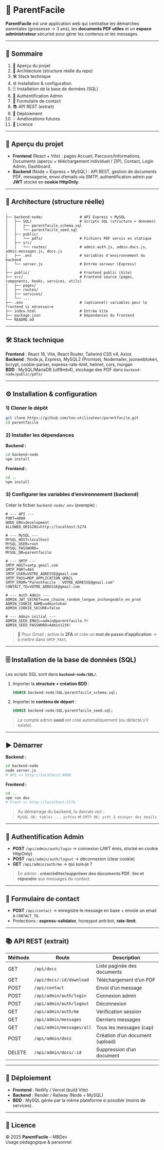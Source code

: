 # 🌿 ParentFacile

**ParentFacile** est une application web qui centralise les démarches parentales (grossesse → 3 ans), les **documents PDF utiles** et un **espace administrateur** sécurisé pour gérer les contenus et les messages.

---

## 🧭 Sommaire

1. 🚀 Aperçu du projet  
2. 🧱 Architecture (structure réelle du repo)  
3. 🛠️ Stack technique  
4. ⚙️ Installation & configuration  
5. 🗄️ Installation de la base de données (SQL)  
6. 🔐 Authentification Admin  
7. 📨 Formulaire de contact  
8. 📚 API REST (extrait)  
9. 🚢 Déploiement  
10. 💡 Améliorations futures  
11. 📜 Licence  

---

## 🚀 Aperçu du projet

- **Frontend** (React + Vite) : pages Accueil, Parcours/Informations, Documents (aperçu + téléchargement individuel / ZIP), Contact, Login Admin, Dashboard.  
- **Backend** (Node + Express + MySQL) : API REST, gestion de documents PDF, messagerie, envoi d’emails via SMTP, authentification admin par **JWT** stocké en **cookie HttpOnly**.

---

## 🧱 Architecture (structure réelle)

```
.
├── backend-node/                 # API Express + MySQL
│   ├── SQL/                      # Scripts SQL (structure + données)
│   │   ├── parentfacile_schema.sql
│   │   └── parentfacile_seed.sql
│   ├── public/
│   │   └── pdfs/                 # Fichiers PDF servis en statique
│   ├── src/
│   │   └── routes/               # admin.auth.js, admin.docs.js, admin.messages.js, docs.js
│   ├── .env                      # Variables d'environnement du backend
│   └── server.js                 # Entrée serveur (Express)
│
├── public/                       # Frontend public (Vite)
├── src/                          # Frontend source (pages, components, hooks, services, utils)
│   ├── pages/
│   ├── routes/
│   ├── services/
│   └── ...
├── .env                          # (optionnel) variables pour le frontend si nécessaire
├── index.html                    # Entrée Vite
├── package.json                  # Dépendances du frontend
└── README.md
```

---

## 🛠️ Stack technique

**Frontend** : React 18, Vite, React Router, Tailwind CSS v4, Axios  
**Backend** : Node.js, Express, MySQL2 (Promise), Nodemailer, jsonwebtoken, bcrypt, cookie-parser, express-rate-limit, helmet, cors, morgan  
**BDD** : MySQL/MariaDB (utf8mb4), stockage des PDF dans `backend-node/public/pdfs/`

---

## ⚙️ Installation & configuration

### 1) Cloner le dépôt
```bash
git clone https://github.com/ton-utilisateur/parentfacile.git
cd parentfacile
```

### 2) Installer les dépendances

**Backend :**
```bash
cd backend-node
npm install
```

**Frontend :**
```bash
cd ..
npm install
```

### 3) Configurer les variables d’environnement (backend)

Créer le fichier `backend-node/.env` (exemple) :
```dotenv
# --- API ---
PORT=4000
NODE_ENV=development
ALLOWED_ORIGINS=http://localhost:5174

# --- MySQL ---
MYSQL_HOST=localhost
MYSQL_USER=root
MYSQL_PASSWORD=
MYSQL_DB=parentfacile

# --- SMTP ---
SMTP_HOST=smtp.gmail.com
SMTP_PORT=465
SMTP_USER=VOTRE_ADRESSE@gmail.com
SMTP_PASS=MDP_APPLICATION_GMAIL
SMTP_FROM="ParentFacile - VOTRE_ADRESSE@gmail.com"
CONTACT_TO=VOTRE_ADRESSE@gmail.com

# --- Auth Admin ---
ADMIN_JWT_SECRET=une_chaine_random_longue_inchangeable_en_prod
ADMIN_COOKIE_NAME=admintoken
ADMIN_COOKIE_SECURE=false

# --- Admin initial ---
ADMIN_SEED_EMAIL=admin@parentfacile.fr
ADMIN_SEED_PASSWORD=Admin1234!
```

> 🔐 Pour Gmail : active la **2FA** et crée un **mot de passe d’application** → à mettre dans `SMTP_PASS`.

---

## 🗄️ Installation de la base de données (SQL)

Les scripts SQL sont dans **`backend-node/SQL/`**.

1. Importer la **structure + création BDD** :  
   ```sql
   SOURCE backend-node/SQL/parentfacile_schema.sql;
   ```

2. Importer le **contenu de départ** :  
   ```sql
   SOURCE backend-node/SQL/parentfacile_seed.sql;
   ```

> Le compte admin **seed** est créé automatiquement (ou détecté s’il existe).

---

## ▶️ Démarrer

**Backend :**
```bash
cd backend-node
node server.js
# API => http://localhost:4000
```

**Frontend :**
```bash
cd ..
npm run dev
# Front => http://localhost:5174
```

> Au démarrage du backend, tu devrais voir :  
> `MySQL OK: tables ... prêtes` et `SMTP OK: prêt à envoyer des emails`

---

## 🔐 Authentification Admin

- **POST** `/api/admin/auth/login` → connexion (JWT émis, stocké en cookie HttpOnly)  
- **POST** `/api/admin/auth/logout` → déconnexion (clear cookie)  
- **GET** `/api/admin/auth/me` → qui suis‑je ?

> En admin : **créer/éditer/supprimer des documents PDF**, **lire et répondre** aux messages du contact.

---

## 📨 Formulaire de contact

- **POST** `/api/contact` → enregistre le message en base + envoie un email à `CONTACT_TO`.  
- Protections : **express-validator**, honeypot anti‑bot, **rate‑limit**.

---

## 📚 API REST (extrait)

| Méthode | Route | Description |
|---|---|---|
GET | `/api/docs` | Liste paginée des documents
GET | `/api/docs/:id/download` | Téléchargement d’un PDF
POST | `/api/contact` | Envoi d’un message
POST | `/api/admin/auth/login` | Connexion admin
POST | `/api/admin/auth/logout` | Déconnexion
GET | `/api/admin/auth/me` | Vérification session
GET | `/api/admin/messages` | Derniers messages
GET | `/api/admin/messages/all` | Tous les messages (cap)
POST | `/api/admin/docs` | Création d’un document (upload)
DELETE | `/api/admin/docs/:id` | Suppression d’un document

---

## 🚢 Déploiement

- **Frontend** : Netlify / Vercel (build Vite)  
- **Backend** : Render / Railway (Node + MySQL)  
- **BDD** : MySQL gérée par la même plateforme si possible (moins de services).

---

## 📜 Licence

© 2025 **ParentFacile** – MBDev  
Usage pédagogique & personnel